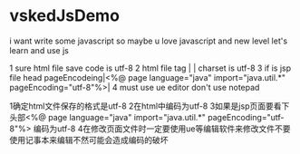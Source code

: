vskedJsDemo
===========

i want write some javascript so maybe u love javascript and new level let's learn and use js

1 sure html file save code is utf-8
2 html file tag | <Meta http-equiv="Content-Type" Content="text/html; Charset=utf-8"> | charset is utf-8
3 if is jsp file head pageEncodeing|<%@ page language="java" import="java.util.*" pageEncoding="utf-8"%>|
4 must use ue editor don't use notepad

1确定html文件保存的格式是utf-8
2在html中<Meta http-equiv="Content-Type" Content="text/html; Charset=utf-8">编码为utf-8
3如果是jsp页面要看下头部<%@ page language="java" import="java.util.*" pageEncoding="utf-8"%> 编码为utf-8
4在修改页面文件时一定要使用ue等编辑软件来修改文件不要使用记事本来编辑不然可能会造成编码的破坏
